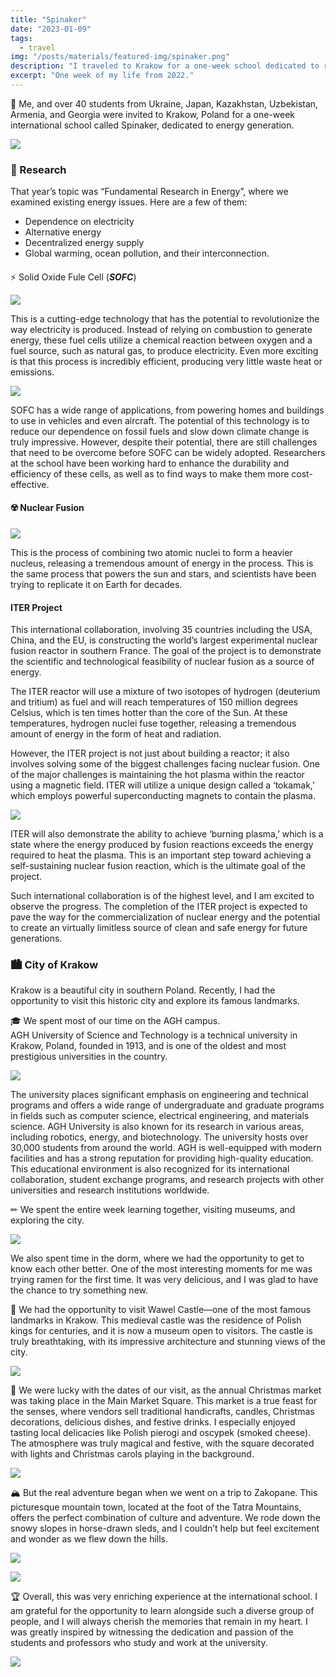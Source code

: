 ```yaml
---
title: "Spinaker"
date: "2023-01-09"
tags:
  - travel
img: "/posts/materials/featured-img/spinaker.png"
description: "I traveled to Krakow for a one-week school dedicated to research of novel energy generation methods."
excerpt: "One week of my life from 2022."
---
```



📓 Me, and over 40 students from Ukraine, Japan, Kazakhstan, Uzbekistan, Armenia, and Georgia were invited to Krakow, Poland for a one-week international school called Spinaker, dedicated to energy generation.

![](https://cdn.curious-grapes.one/spinaker/spinaker_14.jpg)

### 🔬 Research

That year’s topic was “Fundamental Research in Energy”, where we examined existing energy issues. Here are a few of them:

- Dependence on electricity
- Alternative energy
- Decentralized energy supply
- Global warming, ocean pollution, and their interconnection.

####   
⚡ Solid Oxide Fule Cell (_**SOFC**_)

![](https://cdn.curious-grapes.one/spinaker/power/scheme.png)

This is a cutting-edge technology that has the potential to revolutionize the way electricity is produced. Instead of relying on combustion to generate energy, these fuel cells utilize a chemical reaction between oxygen and a fuel source, such as natural gas, to produce electricity. Even more exciting is that this process is incredibly efficient, producing very little waste heat or emissions.

![](https://cdn.curious-grapes.one/spinaker/power/cells.png)

SOFC has a wide range of applications, from powering homes and buildings to use in vehicles and even aircraft. The potential of this technology is to reduce our dependence on fossil fuels and slow down climate change is truly impressive. However, despite their potential, there are still challenges that need to be overcome before SOFC can be widely adopted. Researchers at the school have been working hard to enhance the durability and efficiency of these cells, as well as to find ways to make them more cost-effective.

#### ☢️ Nuclear Fusion

![](https://cdn.curious-grapes.one/spinaker/power/reaction.jpg)

This is the process of combining two atomic nuclei to form a heavier nucleus, releasing a tremendous amount of energy in the process. This is the same process that powers the sun and stars, and scientists have been trying to replicate it on Earth for decades.

#### ITER Project

This international collaboration, involving 35 countries including the USA, China, and the EU, is constructing the world’s largest experimental nuclear fusion reactor in southern France. The goal of the project is to demonstrate the scientific and technological feasibility of nuclear fusion as a source of energy.

The ITER reactor will use a mixture of two isotopes of hydrogen (deuterium and tritium) as fuel and will reach temperatures of 150 million degrees Celsius, which is ten times hotter than the core of the Sun. At these temperatures, hydrogen nuclei fuse together, releasing a tremendous amount of energy in the form of heat and radiation.

However, the ITER project is not just about building a reactor; it also involves solving some of the biggest challenges facing nuclear fusion. One of the major challenges is maintaining the hot plasma within the reactor using a magnetic field. ITER will utilize a unique design called a ‘tokamak,’ which employs powerful superconducting magnets to contain the plasma.

![](https://cdn.curious-grapes.one/spinaker/power/tokamak.jpg)

ITER will also demonstrate the ability to achieve ‘burning plasma,’ which is a state where the energy produced by fusion reactions exceeds the energy required to heat the plasma. This is an important step toward achieving a self-sustaining nuclear fusion reaction, which is the ultimate goal of the project.

Such international collaboration is of the highest level, and I am excited to observe the progress. The completion of the ITER project is expected to pave the way for the commercialization of nuclear energy and the potential to create an virtually limitless source of clean and safe energy for future generations.

### 🏙️ City of Krakow

Krakow is a beautiful city in southern Poland. Recently, I had the opportunity to visit this historic city and explore its famous landmarks.

🎓 We spent most of our time on the AGH campus.  
AGH University of Science and Technology is a technical university in Krakow, Poland, founded in 1913, and is one of the oldest and most prestigious universities in the country.

![](https://cdn.curious-grapes.one/spinaker/spinaker_3.jpg)

The university places significant emphasis on engineering and technical programs and offers a wide range of undergraduate and graduate programs in fields such as computer science, electrical engineering, and materials science. AGH University is also known for its research in various areas, including robotics, energy, and biotechnology. The university hosts over 30,000 students from around the world. AGH is well-equipped with modern facilities and has a strong reputation for providing high-quality education. This educational environment is also recognized for its international collaboration, student exchange programs, and research projects with other universities and research institutions worldwide.

✏ We spent the entire week learning together, visiting museums, and exploring the city.

![](https://cdn.curious-grapes.one/spinaker/spinaker_13.jpg)

We also spent time in the dorm, where we had the opportunity to get to know each other better. One of the most interesting moments for me was trying ramen for the first time. It was very delicious, and I was glad to have the chance to try something new.

🏰 We had the opportunity to visit Wawel Castle—one of the most famous landmarks in Krakow. This medieval castle was the residence of Polish kings for centuries, and it is now a museum open to visitors. The castle is truly breathtaking, with its impressive architecture and stunning views of the city.

![](https://cdn.curious-grapes.one/spinaker/spinaker_8.jpg)

🎄 We were lucky with the dates of our visit, as the annual Christmas market was taking place in the Main Market Square. This market is a true feast for the senses, where vendors sell traditional handicrafts, candles, Christmas decorations, delicious dishes, and festive drinks. I especially enjoyed tasting local delicacies like Polish pierogi and oscypek (smoked cheese). The atmosphere was truly magical and festive, with the square decorated with lights and Christmas carols playing in the background.

![](https://cdn.curious-grapes.one/spinaker/spinaker_51.jpg)

🏔️ But the real adventure began when we went on a trip to Zakopane. This picturesque mountain town, located at the foot of the Tatra Mountains, offers the perfect combination of culture and adventure. We rode down the snowy slopes in horse-drawn sleds, and I couldn’t help but feel excitement and wonder as we flew down the hills.

![](https://cdn.curious-grapes.one/spinaker/spinaker_11.jpg)

![](https://cdn.curious-grapes.one/spinaker/spinaker_12.jpg)

🏆 Overall, this was very enriching experience at the international school. I am grateful for the opportunity to learn alongside such a diverse group of people, and I will always cherish the memories that remain in my heart. I was greatly inspired by witnessing the dedication and passion of the students and professors who study and work at the university.

![](https://cdn.curious-grapes.one/spinaker/spinaker_15.jpg)